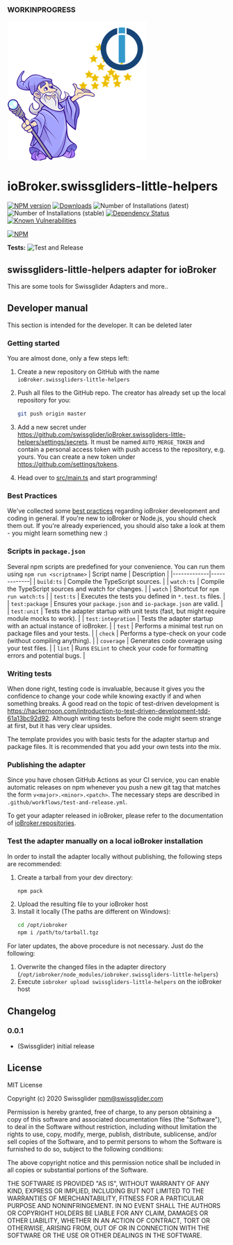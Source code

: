 ### WORKINPROGRESS
![Logo](admin/swissgliders-little-helpers.png)
# ioBroker.swissgliders-little-helpers

[![NPM version](http://img.shields.io/npm/v/iobroker.swissgliders-little-helpers.svg)](https://www.npmjs.com/package/iobroker.swissgliders-little-helpers)
[![Downloads](https://img.shields.io/npm/dm/iobroker.swissgliders-little-helpers.svg)](https://www.npmjs.com/package/iobroker.swissgliders-little-helpers)
![Number of Installations (latest)](http://iobroker.live/badges/swissgliders-little-helpers-installed.svg)
![Number of Installations (stable)](http://iobroker.live/badges/swissgliders-little-helpers-stable.svg)
[![Dependency Status](https://img.shields.io/david/swissglider/iobroker.swissgliders-little-helpers.svg)](https://david-dm.org/swissglider/iobroker.swissgliders-little-helpers)
[![Known Vulnerabilities](https://snyk.io/test/github/swissglider/ioBroker.swissgliders-little-helpers/badge.svg)](https://snyk.io/test/github/swissglider/ioBroker.swissgliders-little-helpers)

[![NPM](https://nodei.co/npm/iobroker.swissgliders-little-helpers.png?downloads=true)](https://nodei.co/npm/iobroker.swissgliders-little-helpers/)

**Tests:** ![Test and Release](https://github.com/swissglider/ioBroker.swissgliders-little-helpers/workflows/Test%20and%20Release/badge.svg)

## swissgliders-little-helpers adapter for ioBroker

This are some tools for Swissglider Adapters and more..

## Developer manual
This section is intended for the developer. It can be deleted later

### Getting started

You are almost done, only a few steps left:
1. Create a new repository on GitHub with the name `ioBroker.swissgliders-little-helpers`

1. Push all files to the GitHub repo. The creator has already set up the local repository for you:  
    ```bash
    git push origin master
    ```
1. Add a new secret under https://github.com/swissglider/ioBroker.swissgliders-little-helpers/settings/secrets. It must be named `AUTO_MERGE_TOKEN` and contain a personal access token with push access to the repository, e.g. yours. You can create a new token under https://github.com/settings/tokens.

1. Head over to [src/main.ts](src/main.ts) and start programming!

### Best Practices
We've collected some [best practices](https://github.com/ioBroker/ioBroker.repositories#development-and-coding-best-practices) regarding ioBroker development and coding in general. If you're new to ioBroker or Node.js, you should
check them out. If you're already experienced, you should also take a look at them - you might learn something new :)

### Scripts in `package.json`
Several npm scripts are predefined for your convenience. You can run them using `npm run <scriptname>`
| Script name | Description |
|-------------|-------------|
| `build:ts` | Compile the TypeScript sources. |
| `watch:ts` | Compile the TypeScript sources and watch for changes. |
| `watch` | Shortcut for `npm run watch:ts` |
| `test:ts` | Executes the tests you defined in `*.test.ts` files. |
| `test:package` | Ensures your `package.json` and `io-package.json` are valid. |
| `test:unit` | Tests the adapter startup with unit tests (fast, but might require module mocks to work). |
| `test:integration` | Tests the adapter startup with an actual instance of ioBroker. |
| `test` | Performs a minimal test run on package files and your tests. |
| `check` | Performs a type-check on your code (without compiling anything). |
| `coverage` | Generates code coverage using your test files. |
| `lint` | Runs `ESLint` to check your code for formatting errors and potential bugs. |

### Writing tests
When done right, testing code is invaluable, because it gives you the 
confidence to change your code while knowing exactly if and when 
something breaks. A good read on the topic of test-driven development 
is https://hackernoon.com/introduction-to-test-driven-development-tdd-61a13bc92d92. 
Although writing tests before the code might seem strange at first, but it has very 
clear upsides.

The template provides you with basic tests for the adapter startup and package files.
It is recommended that you add your own tests into the mix.

### Publishing the adapter
Since you have chosen GitHub Actions as your CI service, you can 
enable automatic releases on npm whenever you push a new git tag that matches the form 
`v<major>.<minor>.<patch>`. The necessary steps are described in `.github/workflows/test-and-release.yml`.

To get your adapter released in ioBroker, please refer to the documentation 
of [ioBroker.repositories](https://github.com/ioBroker/ioBroker.repositories#requirements-for-adapter-to-get-added-to-the-latest-repository).

### Test the adapter manually on a local ioBroker installation
In order to install the adapter locally without publishing, the following steps are recommended:
1. Create a tarball from your dev directory:  
    ```bash
    npm pack
    ```
1. Upload the resulting file to your ioBroker host
1. Install it locally (The paths are different on Windows):
    ```bash
    cd /opt/iobroker
    npm i /path/to/tarball.tgz
    ```

For later updates, the above procedure is not necessary. Just do the following:
1. Overwrite the changed files in the adapter directory (`/opt/iobroker/node_modules/iobroker.swissgliders-little-helpers`)
1. Execute `iobroker upload swissgliders-little-helpers` on the ioBroker host

## Changelog

### 0.0.1
* (Swissglider) initial release

## License
MIT License

Copyright (c) 2020 Swissglider <npm@swissglider.com>

Permission is hereby granted, free of charge, to any person obtaining a copy
of this software and associated documentation files (the "Software"), to deal
in the Software without restriction, including without limitation the rights
to use, copy, modify, merge, publish, distribute, sublicense, and/or sell
copies of the Software, and to permit persons to whom the Software is
furnished to do so, subject to the following conditions:

The above copyright notice and this permission notice shall be included in all
copies or substantial portions of the Software.

THE SOFTWARE IS PROVIDED "AS IS", WITHOUT WARRANTY OF ANY KIND, EXPRESS OR
IMPLIED, INCLUDING BUT NOT LIMITED TO THE WARRANTIES OF MERCHANTABILITY,
FITNESS FOR A PARTICULAR PURPOSE AND NONINFRINGEMENT. IN NO EVENT SHALL THE
AUTHORS OR COPYRIGHT HOLDERS BE LIABLE FOR ANY CLAIM, DAMAGES OR OTHER
LIABILITY, WHETHER IN AN ACTION OF CONTRACT, TORT OR OTHERWISE, ARISING FROM,
OUT OF OR IN CONNECTION WITH THE SOFTWARE OR THE USE OR OTHER DEALINGS IN THE
SOFTWARE.